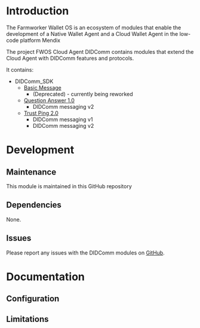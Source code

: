 # Introduction

The Farmworker Wallet OS is an ecosystem of modules that enable the development of a Native Wallet Agent and a Cloud Wallet Agent in the low-code platform Mendix

The project FWOS Cloud Agent DIDComm contains modules that extend the Cloud Agent with DIDComm features and protocols.

It contains:
- DIDComm_SDK
    - [Basic Message](https://github.com/hyperledger/aries-rfcs/tree/main/features/0095-basic-message)
        - (Deprecated) - currently being reworked
    - [Question Answer 1.0](https://didcomm.org/question-answer/1.0/)
        - DIDComm messaging v2
    - [Trust Ping 2.0](https://identity.foundation/didcomm-messaging/spec/#trust-ping-protocol-20)
        - DIDComm messaging v1
        - DIDComm messaging v2

# Development

## Maintenance

This module is maintained in this GitHub repository

## Dependencies

None.

## Issues

Please report any issues with the DIDComm modules on [GitHub](https://github.com/Entidad/fwos-cloudagent-didcomm/issues).

# Documentation

## Configuration

## Limitations

